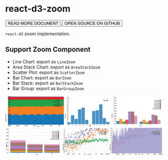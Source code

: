 # react-d3-zoom

<a href="/docs/zoom">
  <button type="button" class="btn btn-success">READ MORE DOCUMENT</button>
</a>

<a href="https://github.com/react-d3/react-d3-zoom">
  <button type="button" class="btn btn-default">OPEN SOURCE ON GITHUB</button>
</a>

`react-d3` zoom implementation.

## Support Zoom Component

- Line Chart: export as `LineZoom`
- Area Stack Chart: export as `AreaStackZoom`
- Scatter Plot: export as `ScatterZoom`
- Bar Chart: export as `BarZoom`
- Bar Stack: export as `BarStackZoom`
- Bar Group: export as `BarGroupZoom`

![img](/img/zoom/cover.png)
